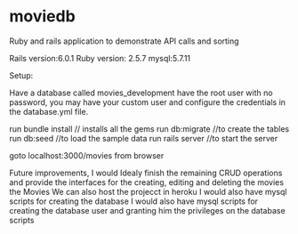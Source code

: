 # moviedb
Ruby and rails application to demonstrate API calls and sorting 



Rails version:6.0.1 
Ruby version: 2.5.7
mysql:5.7.11


Setup:

Have a database called movies_development
have the root user with no password, you may have your custom user and configure the credentials in the database.yml file.

run bundle install // installs all the gems
run db:migrate //to create the tables
run db:seed    //to load the sample data
run rails server //to start the server

goto localhost:3000/movies from browser


Future improvements,
I would Idealy finish the remaining CRUD operations and provide the interfaces for the creating, editing and deleting the movies the Movies
We can also host the projecct in heroku
I would also have mysql scripts for creating the database
I would also have mysql scripts for creating the database user and granting him the privileges on the database scripts 
